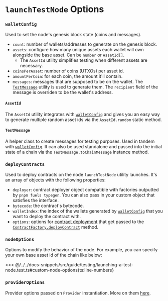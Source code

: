 # `launchTestNode` Options

### `walletConfig`

Used to set the node's genesis block state (coins and messages).

- `count`: number of wallets/addresses to generate on the genesis block.
- `assets`: configure how many unique assets each wallet will own alongside the base asset. Can be `number` or `AssetId[]`.
  - The `AssetId` utility simplifies testing when different assets are necessary.
- `coinsPerAsset`: number of coins (UTXOs) per asset id.
- `amountPerCoin`: for each coin, the amount it'll contain.
- `messages`: messages that are supposed to be on the wallet. The [`TestMessage`](./launchTestNode-options.md#testmessage) utility is used to generate them. The `recipient` field of the message is overriden to be the wallet's address.

#### `AssetId`

The `AssetId` utility integrates with [`walletConfig`](./launchTestNode-options.md#walletconfig) and gives you an easy way to generate multiple random asset ids via the `AssetId.random` static method.

#### `TestMessage`

A helper class to create messages for testing purposes. Used in tandem with [`walletConfig`](./launchTestNode-options.md#walletconfig).
It can also be used standalone and passed into the initial state of a chain via the `TestMessage.toChainMessage` instance method.

### `deployContracts`

Used to deploy contracts on the node `launchTestNode` utility launches. It's an array of objects with the following properties:

- `deployer`: contract deployer object compatible with factories outputted by `pnpm fuels typegen`. You can also pass in your custom object that satisfies the interface.
- `bytecode`: the contract's bytecode.
- `walletIndex`: the index of the wallets generated by [`walletConfig`](./launchTestNode-options.md#walletconfig) that you want to deploy the contract with.
- `options`: options for [contract deployment](../contracts/deploying-contracts.md#_4-deploying-the-contract) that get passed to the [`ContractFactory.deployContract`](../../api/Contract/ContractFactory.md#deploycontract) method.

### `nodeOptions`

<!-- TODO: will cross-reference work done in [#1915](https://github.com/FuelLabs/fuels-ts/issues/1915) -->

Options to modify the behavior of the node.
For example, you can specify your own base asset id of the chain like below:

<<< @/../../docs-snippets/src/guide/testing/launching-a-test-node.test.ts#custom-node-options{ts:line-numbers}

### `providerOptions`

Provider options passed on `Provider` instantiation. More on them [here](../provider/provider-options.md).
